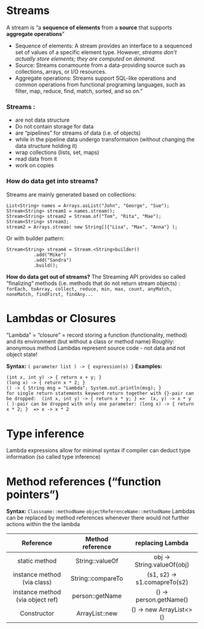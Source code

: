 # Streams
A stream is “a **sequence of elements** from a **source** that supports **aggregate operations**”
- Sequence of elements: A stream provides an interface to a sequenced set of values of a specific element type. 
    However, _streams don’t actually store elements; they are computed on demand_.
- Source: Streams conamounte from a data-providing source such as collections, arrays, or I/O resources. 
- Aggregate operations: Streams support SQL-like operations and common operations from functional programing languages, 
    such as filter, map, reduce, find, match, sorted, and so on.”

### Streams : 

* are not data structure
* Do not contain storage for data
* are “pipelines” for streams of data (i.e. of objects) 
* while in the pipeline data undergo transformation (without changing the data structure holding it) 
* wrap collections (lists, set, maps)
* read data from it
* work on copies

### How do data get into streams?

Streams are mainly generated based on collections:
```
List<String> names = Arrays.asList("John", "George", "Sue");   
Stream<String> stream1 = names.stream();  
Stream<String> stream2 = Stream.of("Tom", "Rita", "Mae");  
Stream<String> stream3; 
stream2 = Arrays.stream( new String[]{"Lisa", "Max", "Anna"} ); 
```

Or with builder pattern:
```
Stream<String> stream4 = Stream.<String>builder()                                
          .add("Mike")
          .add("Sandra")
          .build(); 
```

**How do data get out of streams?**
The Streaming API provides so called “finalizing” methods (i.e. methods that do not return stream objects) : 
``forEach, toArray, collect, reduce, min, max, count, anyMatch, noneMatch, findFirst, findAny...``

# Lambdas or Closures

“Lambda” = “closure” = record storing a function (functionality, method) and its environment (but without a class or method name) 
Roughly: anonymous method 
Lambdas represent source code - not data and not object state!

**Syntax:**  ``( parameter list ) -> { expression(s) }``
**Examples:**
````
(int x, int y) -> { return x + y; } 
(long x) -> { return x * 2; } 
() -> { String msg = "Lambda"; System.out.println(msg); }
for single return statements keyword return together with {}-pair can be dropped:  (int x, int y) -> { return x * y; } =>  (x, y) -> x * y 
( )-pair can be dropped with only one parameter: (long x) -> { return x * 2; }  => x -> x * 2 
````

# Type inference

Lambda expressions allow for minimal syntax if compiler can deduct type information (so called type inference)

# Method references (“function pointers”)

**Syntax:** ``Classname::methodName``  ``objectReferenceName::methodName``
Lambdas can be replaced by method references whenever there would not further actions within the the lambda

|   Reference   | Method reference |   replacing Lambda   |
|:-------------:|    :----:   |:--------------------:|
| static method | String::valueOf       |    obj -> String.valueOf(obj)     |
|   instance method (via class)    | String::compareTo         |       (s1, s2) -> s1.comapreTo(s2)       |
| instance method (via object ref)  | person::getName        |   () -> person.getName()     |
| Constructor  | ArrayList::new        |    () -> new ArrayList<>()     |


